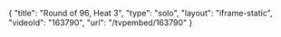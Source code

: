 {
    "title": "Round of 96, Heat 3",
    "type": "solo",
    "layout": "iframe-static",
    "videoId": "163790",
    "url": "\/tvpembed\/163790"
}